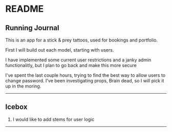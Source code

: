 # README

## Running Journal

This is an app for a stick & prey tattoos, used for bookings and portfolio.

First I will build out each model, starting with users.

I have implemented some current user restrictions and a janky admin functionalitly, but I plan to go back and make this more secure

I've spent the last couple hours, trying to find the best way to allow users to change password. I've been investigating props, Brain dead, so I will pick it up in the moring.

---

## Icebox

1. I would like to add stems for user logic

---
